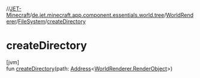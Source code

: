 //[JET-Minecraft](../../../../index.md)/[de.jet.minecraft.app.component.essentials.world.tree](../../index.md)/[WorldRenderer](../index.md)/[FileSystem](index.md)/[createDirectory](create-directory.md)

# createDirectory

[jvm]\
fun [createDirectory](create-directory.md)(path: [Address](../../../../../JET-Native/-j-e-t--native/de.jet.library.tool.smart.positioning/-address/index.md)&lt;[WorldRenderer.RenderObject](../-render-object/index.md)&gt;)
